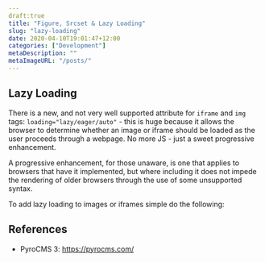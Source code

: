 ```yaml
---
draft:true
title: "Figure, Srcset & Lazy Loading"
slug: "lazy-loading"
date: 2020-04-10T19:01:47+12:00
categories: ["Development"]
metaDescription: ""
metaImageURL: "/posts/"
---
```


## Lazy Loading

There is a new, and not very well supported attribute for `iframe` and `img` tags: `loading="lazy/eager/auto"` - this is huge because it allows the browser to determine whether an image or iframe should be loaded as the user proceeds through a webpage. No more JS - just a sweet progressive enhancement.

A progressive enhancement, for those unaware, is one that applies to browsers that have it implemented, but where including it does not impede the rendering of older browsers through the use of some unsupported syntax.

To add lazy loading to images or iframes simple do the following:



## References
- PyroCMS 3: https://pyrocms.com/

[pyro-3]: https://pyrocms.com/
